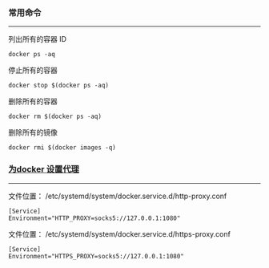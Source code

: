 ### 常用命令
---
列出所有的容器 ID
```
docker ps -aq
```
停止所有的容器
```
docker stop $(docker ps -aq)
```
删除所有的容器
```
docker rm $(docker ps -aq)
```
删除所有的镜像
```
docker rmi $(docker images -q)
```

### [为docker 设置代理](https://docs.docker.com/config/daemon/systemd/)
---
文件位置： /etc/systemd/system/docker.service.d/http-proxy.conf

```
[Service]
Environment="HTTP_PROXY=socks5://127.0.0.1:1080"
```
文件位置： /etc/systemd/system/docker.service.d/https-proxy.conf
```
[Service]
Environment="HTTPS_PROXY=socks5://127.0.0.1:1080"
```

